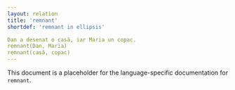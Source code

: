 ```yaml
---
layout: relation
title: 'remnant'
shortdef: 'remnant in ellipsis'

Dan a desenat o casă, iar Maria un copac.
remnant(Dan, Maria)
remnant(casă, copac)
---
```


This document is a placeholder for the language-specific documentation
for `remnant`.

